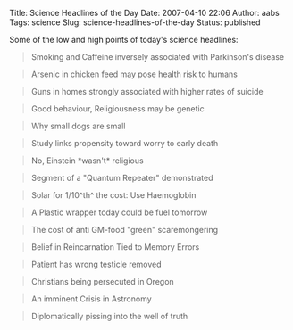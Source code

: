 Title: Science Headlines of the Day
Date: 2007-04-10 22:06
Author: aabs
Tags: science
Slug: science-headlines-of-the-day
Status: published

Some of the low and high points of today's science headlines:

> Smoking and Caffeine inversely associated with Parkinson's disease

> Arsenic in chicken feed may pose health risk to humans

> Guns in homes strongly associated with higher rates of suicide

> Good behaviour, Religiousness may be genetic

> Why small dogs are small

> Study links propensity toward worry to early death

> No, Einstein \*wasn't\* religious

> Segment of a "Quantum Repeater" demonstrated

> Solar for 1/10^th^ the cost: Use Haemoglobin

> A Plastic wrapper today could be fuel tomorrow

> The cost of anti GM-food "green" scaremongering

> Belief in Reincarnation Tied to Memory Errors

> Patient has wrong testicle removed

> Christians being persecuted in Oregon

> An imminent Crisis in Astronomy

> Diplomatically pissing into the well of truth
